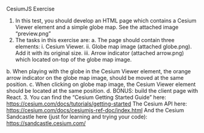 CesiumJS Exercise
1. In this test, you should develop an HTML page which contains a Cesium Viewer element and a
simple globe map. See the attached image “preview.png”
2. The tasks in this exercise are:
a. The page should contain three elements:
i. Cesium Viewer.
ii. Globe map image (attached globe.png). Add it with its original size.
iii. Arrow indicator (attached arrow.png) which located on-top of the globe
map image.

b. When playing with the globe in the Cesium Viewer element, the orange arrow indicator
on the globe map image, should be moved at the same position.
c. When clicking on globe map image, the Cesium Viewer element should be located at the
same position.
d. BONUS: build the client page with React.
3. You can find the “Cesium Getting Started Guide” here:
https://cesium.com/docs/tutorials/getting-started
The Cesium API here:
https://cesium.com/docs/cesiumjs-ref-doc/index.html
And the Cesium Sandcastle here (just for learning and trying your code):
https://sandcastle.cesium.com/